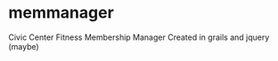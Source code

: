 memmanager
==========

Civic Center Fitness Membership Manager
Created in grails and jquery (maybe)
